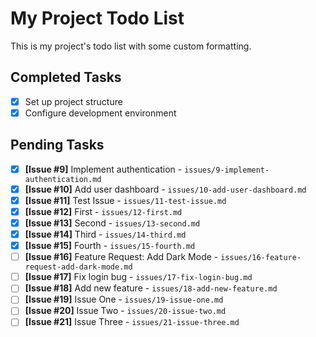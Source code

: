 # My Project Todo List

This is my project's todo list with some custom formatting.

## Completed Tasks
- [x] Set up project structure
- [x] Configure development environment

## Pending Tasks
- [x] **[Issue #9]** Implement authentication - `issues/9-implement-authentication.md`
- [x] **[Issue #10]** Add user dashboard - `issues/10-add-user-dashboard.md`
- [x] **[Issue #11]** Test Issue - `issues/11-test-issue.md`
- [x] **[Issue #12]** First - `issues/12-first.md`
- [x] **[Issue #13]** Second - `issues/13-second.md`
- [x] **[Issue #14]** Third - `issues/14-third.md`
- [x] **[Issue #15]** Fourth - `issues/15-fourth.md`
- [ ] **[Issue #16]** Feature Request: Add Dark Mode - `issues/16-feature-request-add-dark-mode.md`
- [ ] **[Issue #17]** Fix login bug - `issues/17-fix-login-bug.md`
- [ ] **[Issue #18]** Add new feature - `issues/18-add-new-feature.md`
- [ ] **[Issue #19]** Issue One - `issues/19-issue-one.md`
- [ ] **[Issue #20]** Issue Two - `issues/20-issue-two.md`
- [ ] **[Issue #21]** Issue Three - `issues/21-issue-three.md`
